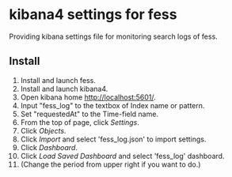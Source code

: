 kibana4 settings for fess
=====

Providing kibana settings file for monitoring search logs of fess.

## Install

1. Install and launch fess.
1. Install and launch kibana4.
1. Open kibana home [http://localhost:5601/](http://localhost:5601/).
1. Input "fess_log" to the textbox of Index name or pattern.
1. Set "requestedAt" to the Time-field name.
1. From the top of page, click *Settings*.
1. Click *Objects*.
1. Click *Import* and select 'fess_log.json' to import settings.
1. Click *Dashboard*.
1. Click *Load Saved Dashboard* and select 'fess_log' dashboard.
1. (Change the period from upper right if you want to do.)

